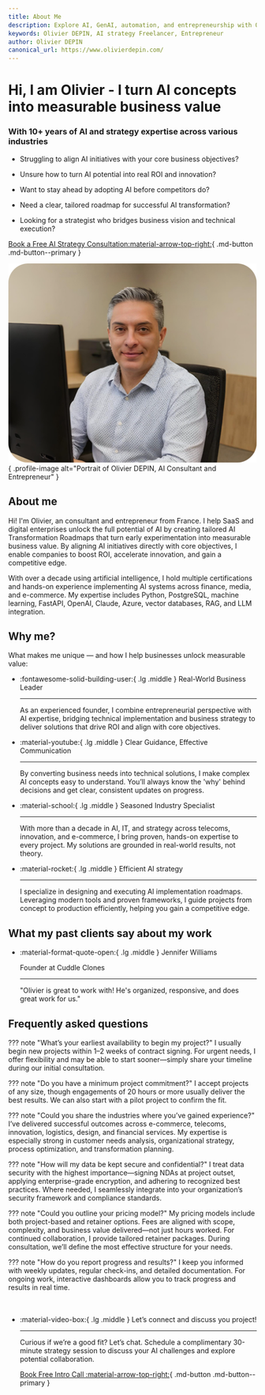 ```yaml
---
title: About Me
description: Explore AI, GenAI, automation, and entrepreneurship with Olivier DEPIN. Learn about innovative AI and GenAI solutions for businesses.
keywords: Olivier DEPIN, AI strategy Freelancer, Entrepreneur
author: Olivier DEPIN
canonical_url: https://www.olivierdepin.com/
---
```


<script type="application/ld+json">
{
  "@context": "https://schema.org",
  "@type": "Person",
  "name": "Olivier DEPIN",
  "url": "https://www.olivierdepin.com/",
  "image": "https://avatars.githubusercontent.com/u/223860636",
  "sameAs": [
    "https://www.youtube.com/@olivierdepin",
    "https://linkedin.com/in/olivier-depin-1121815",
    "https://github.com/odepin"
  ],
  "jobTitle": "Consultant",
  "worksFor": {
    "@type": "Self-employed",
    "name": "Olivier DEPIN",
    "url": "https://linkedin.com/in/olivier-depin-1121815"
  },
}
</script>

<div class="grid-container" markdown>

<div class="text-intro-grid" markdown>

# Hi, I am Olivier - I turn AI concepts into measurable business value

### With 10+ years of AI and strategy expertise across various industries

- Struggling to align AI initiatives with your core business objectives?

- Unsure how to turn AI potential into real ROI and innovation?

- Want to stay ahead by adopting AI before competitors do?

- Need a clear, tailored roadmap for successful AI transformation?

- Looking for a strategist who bridges business vision and technical execution?

[Book a Free AI Strategy Consultation:material-arrow-top-right:](https://cal.com/odepin/introduction-call){ .md-button .md-button--primary }

</div>

<div class="profile-image-grid" markdown>

![Olivier DEPIN, AI Consultant and Entrepreneur](assets/@olivierdepin.png){ .profile-image alt="Portrait of Olivier DEPIN, AI Consultant and Entrepreneur" }

</div>

</div>

## About me

Hi! I'm Olivier, an consultant and entrepreneur from France. I help SaaS and digital enterprises unlock the full potential of AI by creating tailored AI Transformation Roadmaps that turn early experimentation into measurable business value. By aligning AI initiatives directly with core objectives, I enable companies to boost ROI, accelerate innovation, and gain a competitive edge.

With over a decade using artificial intelligence, I hold multiple certifications and hands-on experience implementing AI systems across finance, media, and e-commerce. My expertise includes Python, PostgreSQL, machine learning, FastAPI, OpenAI, Claude, Azure, vector databases, RAG, and LLM integration.

## Why me?

What makes me unique — and how I help businesses unlock measurable value:

<div class="grid cards" markdown>

-   :fontawesome-solid-building-user:{ .lg .middle } Real-World Business Leader

    ---

    As an experienced founder, I combine entrepreneurial perspective with AI expertise, bridging technical implementation and business strategy to deliver solutions that drive ROI and align with core objectives.

-   :material-youtube:{ .lg .middle } Clear Guidance, Effective Communication

    ---

    By converting business needs into technical solutions, I make complex AI concepts easy to understand. You’ll always know the 'why' behind decisions and get clear, consistent updates on progress.

-   :material-school:{ .lg .middle } Seasoned Industry Specialist

    ---

    With more than a decade in AI, IT, and strategy across telecoms, innovation, and e-commerce, I bring proven, hands-on expertise to every project. My solutions are grounded in real-world results, not theory.

-   :material-rocket:{ .lg .middle } Efficient AI strategy

    ---

    I specialize in designing and executing AI implementation roadmaps. Leveraging modern tools and proven frameworks, I guide projects from concept to production efficiently, helping you gain a competitive edge.

</div>

## What my past clients say about my work

<div class="grid cards testimonials" markdown>

-   :material-format-quote-open:{ .lg .middle } Jennifer Williams
    
    Founder at Cuddle Clones

    ---

    "Olivier is great to work with! He's organized, responsive, and does great work for us."

</div>

## Frequently asked questions

??? note "What’s your earliest availability to begin my project?"
    I usually begin new projects within 1–2 weeks of contract signing. For urgent needs, I offer flexibility and may be able to start sooner—simply share your timeline during our initial consultation.

??? note "Do you have a minimum project commitment?"
    I accept projects of any size, though engagements of 20 hours or more usually deliver the best results. We can also start with a pilot project to confirm the fit.

??? note "Could you share the industries where you’ve gained experience?"
    I’ve delivered successful outcomes across e-commerce, telecoms, innovation, logistics, design, and financial services. My expertise is especially strong in customer needs analysis, organizational strategy, process optimization, and transformation planning.

??? note "How will my data be kept secure and confidential?"
    I treat data security with the highest importance—signing NDAs at project outset, applying enterprise-grade encryption, and adhering to recognized best practices. Where needed, I seamlessly integrate into your organization’s security framework and compliance standards.

??? note "Could you outline your pricing model?"
    My pricing models include both project-based and retainer options. Fees are aligned with scope, complexity, and business value delivered—not just hours worked. For continued collaboration, I provide tailored retainer packages. During consultation, we’ll define the most effective structure for your needs.

??? note "How do you report progress and results?"
    I keep you informed with weekly updates, regular check-ins, and detailed documentation. For ongoing work, interactive dashboards allow you to track progress and results in real time.


<div class="grid cards" style="margin-top: 3rem" markdown>

-   :material-video-box:{ .lg .middle } Let’s connect and discuss you project!

    ---
    
    Curious if we’re a good fit? Let’s chat. Schedule a complimentary 30-minute strategy session to discuss your AI challenges and explore potential collaboration.

    [Book Free Intro Call :material-arrow-top-right:](https://cal.com/odepin/introduction-call){ .md-button .md-button--primary }

</div>